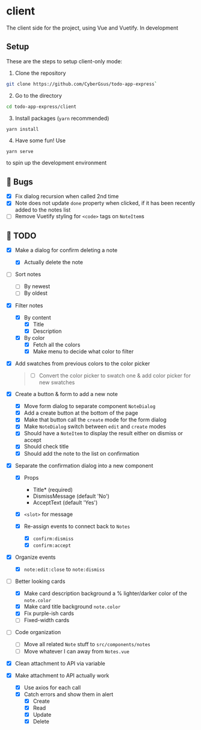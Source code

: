 # client

The client side for the project,
using Vue and Vuetify. In development

## Setup

These are the steps to setup client-only mode:

1. Clone the repository

```bash
git clone https://github.com/CyberGsus/todo-app-express`
```

2. Go to the directory

```bash
cd todo-app-express/client
```

3. Install packages (`yarn` recommended)

```bash
yarn install
```

4. Have some fun!
   Use

```
yarn serve
```

to spin up the development environment

## :bug: Bugs

- [x] Fix dialog recursion when called 2nd time
- [x] Note does not update `done` property when clicked, if it has been recently added to the notes list
- [ ] Remove Vuetify styling for `<code>` tags on `NoteItem`s

## :notebook: TODO

- [x] Make a dialog for confirm deleting a note

  - [x] Actually delete the note

- [ ] Sort notes

  - [ ] By newest
  - [ ] By oldest

- [x] Filter notes

  - [x] By content
    - [x] Title
    - [x] Description
  - [x] By color
    - [x] Fetch all the colors
    - [x] Make menu to decide what color to filter

- [x] Add swatches from previous colors to the color picker

  > - [ ] Convert the color picker to swatch one & add color picker for new swatches

- [x] Create a button & form to add a new note

  - [x] Move form dialog to separate component `NoteDialog`
  - [x] Add a create button at the bottom of the page
  - [x] Make that button call the `create` mode for the form dialog
  - [x] Make `NoteDialog` switch between `edit` and `create` modes
  - [x] Should have a `NoteItem` to display the result either on dismiss or accept
  - [x] Should check title
  - [x] Should add the note to the list on confirmation

- [x] Separate the confirmation dialog into a new component

  - [x] Props

    - Title\* (required)
    - DismissMessage (default 'No')
    - AcceptText (default 'Yes')

  - [x] `<slot>` for message

  - [x] Re-assign events to connect back to `Notes`
    - [x] `confirm:dismiss`
    - [x] `confirm:accept`

- [x] Organize events

  - [x] `note:edit:close` to `note:dismiss`

- [ ] Better looking cards

  - [x] Make card description background a % lighter/darker color of the `note.color`
  - [x] Make card title background `note.color`
  - [x] Fix purple-ish cards
  - [ ] Fixed-width cards

- [ ] Code organization

  - [ ] Move all related `Note` stuff to `src/components/notes`
  - [ ] Move whatever I can away from `Notes.vue`

- [x] Clean attachment to API via variable
- [x] Make attachment to API actually work
  - [x] Use axios for each call
  - [x] Catch errors and show them in alert
    - [x] Create
    - [x] Read
    - [x] Update
    - [x] Delete
